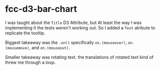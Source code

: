 # fcc-d3-bar-chart

I was taught about the `Title` D3 Attribute, but At least the way I was implementing it the tests weren't working out. So I added a `Text` atribute to replicate the tooltip.

Biggest takeaway was the `.on()` specifically `on.(mouseover)`, `on.(mousemove)`, and `on.(mouseout)`.

Smaller takeaway was rotating text. the translations of rotated text kind of threw me through a loop.
